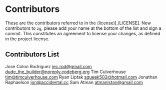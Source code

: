 # Contributors

These are the contributors referred to in the (license)[./LICENSE].  New
contributors to `zg`, please add your name at the bottom of the list and
sign a commit.  This constitutes an agreement to license your changes,
as defined in the project license.

## Contributors List

Jose Colon Rodriguez <jec.rod@gmail.com> <dude_the_builder@noreply.codeberg.org>
Tim Culverhouse <tim@timculverhouse.com>
Ryan Liptak <squeek502@hotmail.com>
Jonathan Raphaelson <jon@accidental.cc>
Sam Atman <atmanistan@gmail.com>
